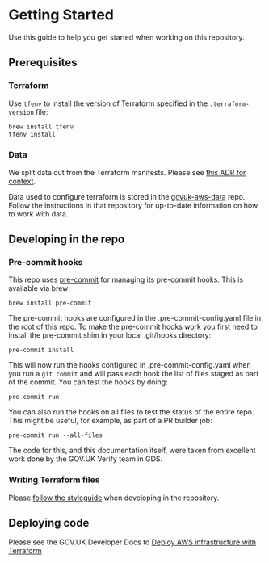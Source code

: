# Getting Started

Use this guide to help you get started when working on this repository.

## Prerequisites

### Terraform

Use `tfenv` to install the version of Terraform specified in the `.terraform-version` file:

```sh
brew install tfenv
tfenv install
```

### Data

We split data out from the Terraform manifests. Please see [this ADR for context](https://github.com/alphagov/govuk-aws/blob/master/docs/architecture/decisions/0017-terraform-data-structure.md).

Data used to configure terraform is stored in the [govuk-aws-data](https://github.com/alphagov/govuk-aws-data) repo. Follow the instructions in that repository for up-to-date information on how to work with data.

## Developing in the repo

### Pre-commit hooks

This repo uses [pre-commit](http://pre-commit.com/) for managing its pre-commit
hooks. This is available via brew:

```
brew install pre-commit
```

The pre-commit hooks are configured in the .pre-commit-config.yaml file in the
root of this repo. To make the pre-commit hooks work you first need to install
the pre-commit shim in your local .git/hooks directory:

```
pre-commit install
```

This will now run the hooks configured in .pre-commit-config.yaml when you run a
`git commit` and will pass each hook the list of files staged as part of the
commit. You can test the hooks by doing:

```
pre-commit run
```

You can also run the hooks on all files to test the status of the entire repo.
This might be useful, for example, as part of a PR builder job:

```
pre-commit run --all-files
```

The code for this, and this documentation itself, were taken from excellent work
done by the GOV.UK Verify team in GDS.

### Writing Terraform files

Please [follow the styleguide](styleguide.md) when developing in the repository.

## Deploying code

Please see the GOV.UK Developer Docs to [Deploy AWS infrastructure with
Terraform](https://docs.publishing.service.gov.uk/manual/deploying-terraform.html)
